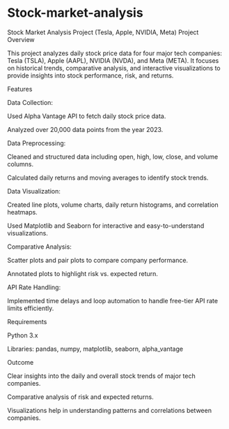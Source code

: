 # Stock-market-analysis
Stock Market Analysis Project (Tesla, Apple, NVIDIA, Meta)
Project Overview

This project analyzes daily stock price data for four major tech companies: Tesla (TSLA), Apple (AAPL), NVIDIA (NVDA), and Meta (META). It focuses on historical trends, comparative analysis, and interactive visualizations to provide insights into stock performance, risk, and returns.

Features

Data Collection:

Used Alpha Vantage API to fetch daily stock price data.

Analyzed over 20,000 data points from the year 2023.

Data Preprocessing:

Cleaned and structured data including open, high, low, close, and volume columns.

Calculated daily returns and moving averages to identify stock trends.

Data Visualization:

Created line plots, volume charts, daily return histograms, and correlation heatmaps.

Used Matplotlib and Seaborn for interactive and easy-to-understand visualizations.

Comparative Analysis:

Scatter plots and pair plots to compare company performance.

Annotated plots to highlight risk vs. expected return.

API Rate Handling:

Implemented time delays and loop automation to handle free-tier API rate limits efficiently.

Requirements

Python 3.x

Libraries: pandas, numpy, matplotlib, seaborn, alpha_vantage

Outcome

Clear insights into the daily and overall stock trends of major tech companies.

Comparative analysis of risk and expected returns.

Visualizations help in understanding patterns and correlations between companies.
